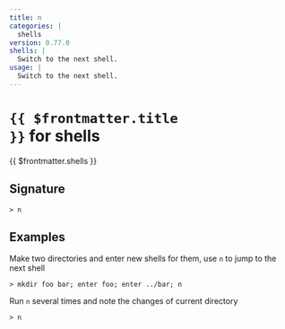 ```yaml
---
title: n
categories: |
  shells
version: 0.77.0
shells: |
  Switch to the next shell.
usage: |
  Switch to the next shell.
---
```


# <code>{{ $frontmatter.title }}</code> for shells

<div class='command-title'>{{ $frontmatter.shells }}</div>

## Signature

```> n ```

## Examples

Make two directories and enter new shells for them, use `n` to jump to the next shell
```shell
> mkdir foo bar; enter foo; enter ../bar; n

```

Run `n` several times and note the changes of current directory
```shell
> n

```

